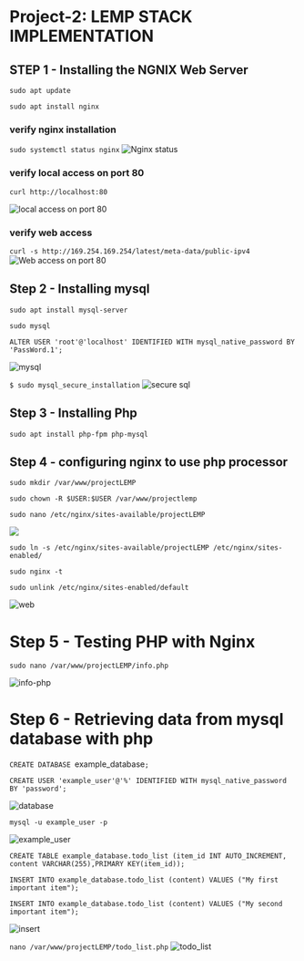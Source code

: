 # Project-2: LEMP STACK IMPLEMENTATION

## STEP 1 - Installing the NGNIX Web Server

`sudo apt update`

`sudo apt install nginx`

### verify nginx installation

`sudo systemctl status nginx`
![Nginx status](./images/nginx.jpg)

### verify local access on port 80

`curl http://localhost:80`

![local access on port 80](./images/local-access.jpg)

### verify web access

`curl -s http://169.254.169.254/latest/meta-data/public-ipv4`
![Web access on port 80](./images/web-access.jpg)

## Step 2 - Installing mysql

`sudo apt install mysql-server`

`sudo mysql`

`ALTER USER 'root'@'localhost' IDENTIFIED WITH mysql_native_password BY 'PassWord.1';`

![mysql](./images/sql.jpg)

`$ sudo mysql_secure_installation`
![secure sql](./images/sql.jpg)

## Step 3 - Installing Php

`sudo apt install php-fpm php-mysql`

## Step 4 - configuring nginx to use php processor

`sudo mkdir /var/www/projectLEMP`

`sudo chown -R $USER:$USER /var/www/projectlemp`

`sudo nano /etc/nginx/sites-available/projectLEMP`

![](./images/configure.jpg)

`sudo ln -s /etc/nginx/sites-available/projectLEMP /etc/nginx/sites-enabled/`

`sudo nginx -t`

`sudo unlink /etc/nginx/sites-enabled/default`

![web](./images/web.jpg)

# Step 5 - Testing PHP with Nginx

`sudo nano /var/www/projectLEMP/info.php`

![info-php](./images/info-php.jpg)

# Step 6 - Retrieving data from mysql database with php

`CREATE DATABASE `example_database`;`

`CREATE USER 'example_user'@'%' IDENTIFIED WITH mysql_native_password BY 'password';`

![database](./images/database.jpg)

`mysql -u example_user -p`

![example_user](./images/example_user.jpg)

`CREATE TABLE example_database.todo_list (item_id INT AUTO_INCREMENT, content VARCHAR(255),PRIMARY KEY(item_id));`

`INSERT INTO example_database.todo_list (content) VALUES ("My first important item");`

`INSERT INTO example_database.todo_list (content) VALUES ("My second important item");`

![insert](/images/insert-database.jpg)

`nano /var/www/projectLEMP/todo_list.php`
![todo_list](./images/todo_list.jpg)
